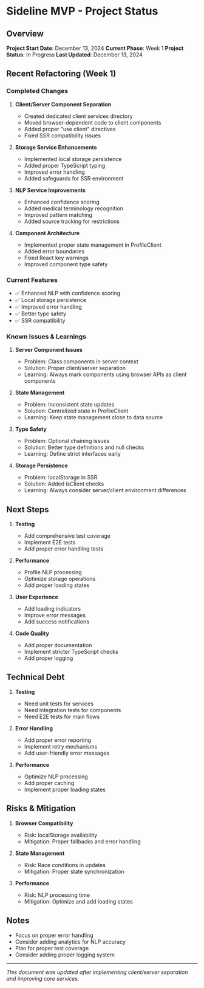 # Sideline MVP - Project Status

## Overview

**Project Start Date**: December 13, 2024
**Current Phase**: Week 1
**Project Status**: In Progress
**Last Updated**: December 13, 2024

## Recent Refactoring (Week 1)

### Completed Changes

1. **Client/Server Component Separation**

   - Created dedicated client services directory
   - Moved browser-dependent code to client components
   - Added proper "use client" directives
   - Fixed SSR compatibility issues

2. **Storage Service Enhancements**

   - Implemented local storage persistence
   - Added proper TypeScript typing
   - Improved error handling
   - Added safeguards for SSR environment

3. **NLP Service Improvements**

   - Enhanced confidence scoring
   - Added medical terminology recognition
   - Improved pattern matching
   - Added source tracking for restrictions

4. **Component Architecture**
   - Implemented proper state management in ProfileClient
   - Added error boundaries
   - Fixed React key warnings
   - Improved component type safety

### Current Features

- ✅ Enhanced NLP with confidence scoring
- ✅ Local storage persistence
- ✅ Improved error handling
- ✅ Better type safety
- ✅ SSR compatibility

### Known Issues & Learnings

1. **Server Component Issues**

   - Problem: Class components in server context
   - Solution: Proper client/server separation
   - Learning: Always mark components using browser APIs as client components

2. **State Management**

   - Problem: Inconsistent state updates
   - Solution: Centralized state in ProfileClient
   - Learning: Keep state management close to data source

3. **Type Safety**

   - Problem: Optional chaining issues
   - Solution: Better type definitions and null checks
   - Learning: Define strict interfaces early

4. **Storage Persistence**
   - Problem: localStorage in SSR
   - Solution: Added isClient checks
   - Learning: Always consider server/client environment differences

## Next Steps

1. **Testing**

   - Add comprehensive test coverage
   - Implement E2E tests
   - Add proper error handling tests

2. **Performance**

   - Profile NLP processing
   - Optimize storage operations
   - Add proper loading states

3. **User Experience**

   - Add loading indicators
   - Improve error messages
   - Add success notifications

4. **Code Quality**
   - Add proper documentation
   - Implement stricter TypeScript checks
   - Add proper logging

## Technical Debt

1. **Testing**

   - Need unit tests for services
   - Need integration tests for components
   - Need E2E tests for main flows

2. **Error Handling**

   - Add proper error reporting
   - Implement retry mechanisms
   - Add user-friendly error messages

3. **Performance**
   - Optimize NLP processing
   - Add proper caching
   - Implement proper loading states

## Risks & Mitigation

1. **Browser Compatibility**

   - Risk: localStorage availability
   - Mitigation: Proper fallbacks and error handling

2. **State Management**

   - Risk: Race conditions in updates
   - Mitigation: Proper state synchronization

3. **Performance**
   - Risk: NLP processing time
   - Mitigation: Optimize and add loading states

## Notes

- Focus on proper error handling
- Consider adding analytics for NLP accuracy
- Plan for proper test coverage
- Consider adding proper logging system

---

_This document was updated after implementing client/server separation and improving core services._

